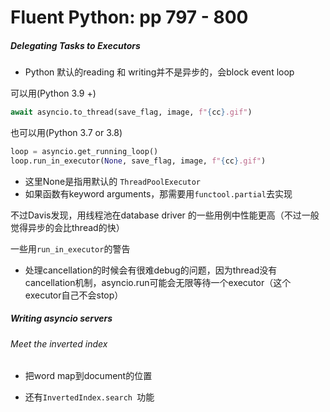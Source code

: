 # Fluent Python: pp 797 - 800

##### Delegating Tasks to Executors

- Python 默认的reading 和 writing并不是异步的，会block event loop

可以用(Python 3.9 +)

```python
await asyncio.to_thread(save_flag, image, f"{cc}.gif")
```

也可以用(Python 3.7 or 3.8)

```python
loop = asyncio.get_running_loop()
loop.run_in_executor(None, save_flag, image, f"{cc}.gif")
```

- 这里None是指用默认的 `ThreadPoolExecutor`
- 如果函数有keyword arguments，那需要用`functool.partial`去实现

不过Davis发现，用线程池在database driver 的一些用例中性能更高（不过一般觉得异步的会比thread的快）

一些用`run_in_executor`的警告

- 处理cancellation的时候会有很难debug的问题，因为thread没有cancellation机制，asyncio.run可能会无限等待一个executor（这个executor自己不会stop）

##### Writing asyncio servers

###### Meet the inverted index

- 把word map到document的位置

- 还有`InvertedIndex.search `功能
